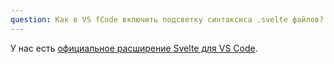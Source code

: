 ```yaml
---
question: Как в VS fCode включить подсветку синтаксиса .svelte файлов?
---
```


У нас есть [официальное расширение Svelte для VS Code](https://marketplace.visualstudio.com/items?itemName=svelte.svelte-vscode).
